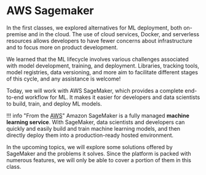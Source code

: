 # AWS Sagemaker

In the first classes, we explored alternatives for ML deployment, both on-premise and in the cloud. The use of cloud services, Docker, and serverless resources allows developers to have fewer concerns about infrastructure and to focus more on product development.

We learned that the ML lifecycle involves various challenges associated with model development, training, and deployment. Libraries, tracking tools, model registries, data versioning, and more aim to facilitate different stages of this cycle, and any assistance is welcome!

Today, we will work with AWS SageMaker, which provides a complete end-to-end workflow for ML. It makes it easier for developers and data scientists to build, train, and deploy ML models.

!!! info "From the [AWS](https://docs.aws.amazon.com/sagemaker/latest/dg/whatis.html)"
    Amazon SageMaker is a fully managed **machine learning service**. With SageMaker, data scientists and developers can quickly and easily build and train machine learning models, and then directly deploy them into a production-ready hosted environment.

In the upcoming topics, we will explore some solutions offered by SageMaker and the problems it solves. Since the platform is packed with numerous features, we will only be able to cover a portion of them in this class.
